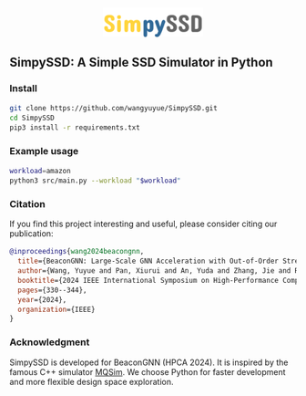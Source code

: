 <p align="center">
  <img src="logo.png" alt="SimpySSD Logo" width="35%">
</p>

## SimpySSD: A Simple SSD Simulator in Python

### Install
```bash
git clone https://github.com/wangyuyue/SimpySSD.git
cd SimpySSD
pip3 install -r requirements.txt
```
### Example usage
```bash
workload=amazon
python3 src/main.py --workload "$workload"
```

### Citation
If you find this project interesting and useful, please consider citing our publication:
```bibtex
@inproceedings{wang2024beacongnn,
  title={BeaconGNN: Large-Scale GNN Acceleration with Out-of-Order Streaming In-Storage Computing},
  author={Wang, Yuyue and Pan, Xiurui and An, Yuda and Zhang, Jie and Reinman, Glenn},
  booktitle={2024 IEEE International Symposium on High-Performance Computer Architecture (HPCA)},
  pages={330--344},
  year={2024},
  organization={IEEE}
}
```

### Acknowledgment
SimpySSD is developed for BeaconGNN (HPCA 2024). It is inspired by the famous C++ simulator [MQSim](https://github.com/CMU-SAFARI/MQSim). We choose Python for faster development and more flexible design space exploration.